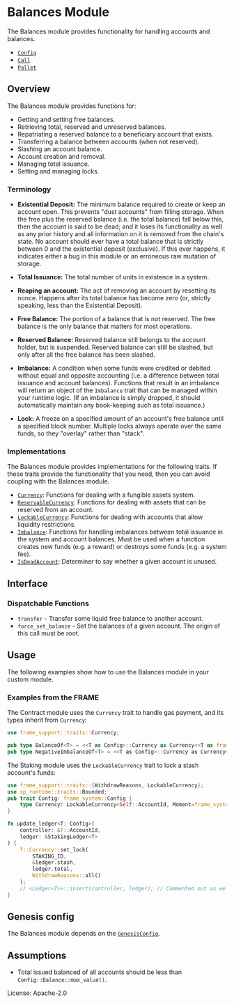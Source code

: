# Balances Module

The Balances module provides functionality for handling accounts and balances.

- [`Config`](https://docs.rs/pallet-balances/latest/pallet_balances/pallet/trait.Config.html)
- [`Call`](https://docs.rs/pallet-balances/latest/pallet_balances/pallet/enum.Call.html)
- [`Pallet`](https://docs.rs/pallet-balances/latest/pallet_balances/pallet/struct.Pallet.html)

## Overview

The Balances module provides functions for:

- Getting and setting free balances.
- Retrieving total, reserved and unreserved balances.
- Repatriating a reserved balance to a beneficiary account that exists.
- Transferring a balance between accounts (when not reserved).
- Slashing an account balance.
- Account creation and removal.
- Managing total issuance.
- Setting and managing locks.

### Terminology

- **Existential Deposit:** The minimum balance required to create or keep an account open. This prevents "dust accounts"
  from filling storage. When the free plus the reserved balance (i.e. the total balance) fall below this, then the account
  is said to be dead; and it loses its functionality as well as any prior history and all information on it is removed
  from the chain's state. No account should ever have a total balance that is strictly between 0 and the existential
  deposit (exclusive). If this ever happens, it indicates either a bug in this module or an erroneous raw mutation of
  storage.

- **Total Issuance:** The total number of units in existence in a system.

- **Reaping an account:** The act of removing an account by resetting its nonce. Happens after its total balance has
  become zero (or, strictly speaking, less than the Existential Deposit).

- **Free Balance:** The portion of a balance that is not reserved. The free balance is the only balance that matters for
  most operations.

- **Reserved Balance:** Reserved balance still belongs to the account holder, but is suspended. Reserved balance can
  still be slashed, but only after all the free balance has been slashed.

- **Imbalance:** A condition when some funds were credited or debited without equal and opposite accounting (i.e. a
  difference between total issuance and account balances). Functions that result in an imbalance will return an object of
  the `Imbalance` trait that can be managed within your runtime logic. (If an imbalance is simply dropped, it should
  automatically maintain any book-keeping such as total issuance.)

- **Lock:** A freeze on a specified amount of an account's free balance until a specified block number. Multiple locks
  always operate over the same funds, so they "overlay" rather than "stack".

### Implementations

The Balances module provides implementations for the following traits. If these traits provide the functionality that
you need, then you can avoid coupling with the Balances module.

- [`Currency`](https://docs.rs/frame-support/latest/frame_support/traits/trait.Currency.html): Functions for dealing
  with a fungible assets system.
- [`ReservableCurrency`](https://docs.rs/frame-support/latest/frame_support/traits/trait.ReservableCurrency.html):
  Functions for dealing with assets that can be reserved from an account.
- [`LockableCurrency`](https://docs.rs/frame-support/latest/frame_support/traits/trait.LockableCurrency.html): Functions
  for dealing with accounts that allow liquidity restrictions.
- [`Imbalance`](https://docs.rs/frame-support/latest/frame_support/traits/trait.Imbalance.html): Functions for handling
  imbalances between total issuance in the system and account balances. Must be used when a function creates new funds
  (e.g. a reward) or destroys some funds (e.g. a system fee).
- [`IsDeadAccount`](https://docs.rs/frame-support/latest/frame_support/traits/trait.IsDeadAccount.html): Determiner to
  say whether a given account is unused.

## Interface

### Dispatchable Functions

- `transfer` - Transfer some liquid free balance to another account.
- `force_set_balance` - Set the balances of a given account. The origin of this call must be root.

## Usage

The following examples show how to use the Balances module in your custom module.

### Examples from the FRAME

The Contract module uses the `Currency` trait to handle gas payment, and its types inherit from `Currency`:

```rust
use frame_support::traits::Currency;

pub type BalanceOf<T> = <<T as Config>::Currency as Currency<<T as frame_system::Config>::AccountId>>::Balance;
pub type NegativeImbalanceOf<T> = <<T as Config>::Currency as Currency<<T as frame_system::Config>::AccountId>>::NegativeImbalance;

```

The Staking module uses the `LockableCurrency` trait to lock a stash account's funds:

```rust
use frame_support::traits::{WithdrawReasons, LockableCurrency};
use sp_runtime::traits::Bounded;
pub trait Config: frame_system::Config {
	type Currency: LockableCurrency<Self::AccountId, Moment=frame_system::pallet_prelude::BlockNumberFor<Self>>;
}

fn update_ledger<T: Config>(
	controller: &T::AccountId,
	ledger: &StakingLedger<T>
) {
	T::Currency::set_lock(
		STAKING_ID,
		&ledger.stash,
		ledger.total,
		WithdrawReasons::all()
	);
	// <Ledger<T>>::insert(controller, ledger); // Commented out as we don't have access to Staking's storage here.
}
```

## Genesis config

The Balances module depends on the
[`GenesisConfig`](https://docs.rs/pallet-balances/latest/pallet_balances/pallet/struct.GenesisConfig.html).

## Assumptions

- Total issued balanced of all accounts should be less than `Config::Balance::max_value()`.

License: Apache-2.0
